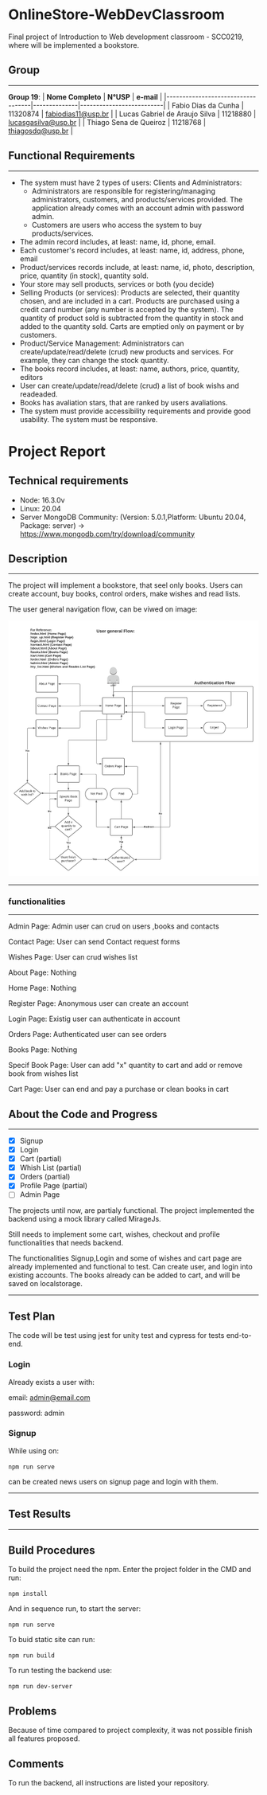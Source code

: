 # OnlineStore-WebDevClassroom

Final project of Introduction to Web development classroom - SCC0219, where will be implemented a bookstore.

## Group

---

**Group 19**:
| **Nome Completo** | **N°USP** | **e-mail** |
|-----------------------------------|--------------|--------------------------|
| Fabio Dias da Cunha | 11320874 | fabiodias11@usp.br |
| Lucas Gabriel de Araujo Silva | 11218880 | lucasgasilva@usp.br |
| Thiago Sena de Queiroz | 11218768 | thiagosdq@usp.br |

## Functional Requirements

---

- The system must have 2 types of users: Clients and Administrators:
  - Administrators are responsible for registering/managing administrators, customers, and products/services provided. The application already comes with an account admin with password admin.
  - Customers are users who access the system to buy products/services.
- The admin record includes, at least: name, id, phone, email.
- Each customer's record includes, at least: name, id, address, phone, email
- Product/services records include, at least: name, id, photo, description, price, quantity (in stock), quantity sold.
- Your store may sell products, services or both (you decide)
- Selling Products (or services): Products are selected, their quantity chosen, and are included in a cart. Products are purchased using a credit card number (any number is accepted by the system). The quantity of product sold is subtracted from the quantity in stock and added to the quantity sold. Carts are emptied only on payment or by customers.
- Product/Service Management: Administrators can create/update/read/delete (crud) new products and services. For example, they can change the stock quantity.
- The books record includes, at least: name, authors, price, quantity, editors
- User can create/update/read/delete (crud) a list of book wishs and readeaded.
- Books has avaliation stars, that are ranked by users avaliations.
- The system must provide accessibility requirements and provide good usability. The system must be responsive.

# Project Report

## Technical requirements

- Node: 16.3.0v
- Linux: 20.04
- Server MongoDB Community: (Version: 5.0.1,Platform: Ubuntu 20.04, Package: server) -> https://www.mongodb.com/try/download/community

## Description

---

The project will implement a bookstore, that seel only books. Users can create account, buy books, control orders, make wishes and read lists.

The user general navigation flow, can be viwed on image:

![diagram image](./projectImgs/diagram.png)

---

### functionalities

---

Admin Page: Admin user can crud on users ,books and contacts

Contact Page: User can send Contact request forms

Wishes Page: User can crud wishes list

About Page: Nothing

Home Page: Nothing

Register Page: Anonymous user can create an account

Login Page: Existig user can authenticate in account

Orders Page: Authenticated user can see orders

Books Page: Nothing

Specif Book Page: User can add "x" quantity to cart and add or remove book from wishes list

Cart Page: User can end and pay a purchase or clean books in cart

## About the Code and Progress

---

- [x] Signup
- [x] Login
- [x] Cart (partial)
- [x] Whish List (partial)
- [x] Orders (partial)
- [x] Profile Page (partial)
- [ ] Admin Page

The projects until now, are partialy functional. The project implemented the backend using a mock library called MirageJs.

Still needs to implement some cart, wishes, checkout and profile functionalities that needs backend.

The functionalities Signup,Login and some of wishes and cart page are already implemented and functional to test. Can create user, and login into existing accounts. The books already can be added to cart, and will be saved on localstorage.

---

## Test Plan

The code will be test using jest for unity test and cypress for tests end-to-end.

### Login

Already exists a user with:

email: admin@email.com

password: admin

### Signup

While using on:

`npm run serve`

can be created news users on signup page and login with them.

---

## Test Results

---

## Build Procedures

To build the project need the npm. Enter the project folder in the CMD and run:

`npm install`

And in sequence run, to start the server:

`npm run serve`

To buid static site can run:

`npm run build`

To run testing the backend use:

`npm run dev-server`

## Problems

Because of time compared to project complexity, it was not possible finish all features proposed.

## Comments

To run the backend, all instructions are listed your repository.
